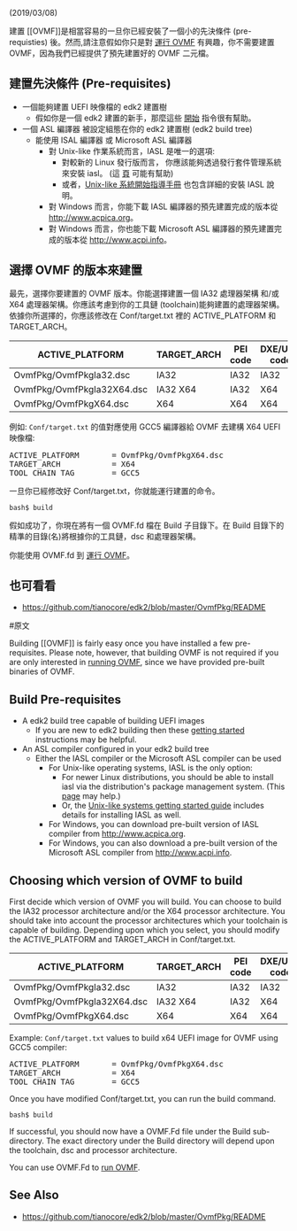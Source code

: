 (2019/03/08)

建置 [[OVMF]]是相當容易的一旦你已經安裝了一個小的先決條件 (pre-requisties) 後。然而,請注意假如你只是對 [運行 OVMF](How-to-run-OVMF "wikilink") 有興趣，你不需要建置 OVMF，因為我們已經提供了預先建置好的 OVMF 二元檔。

建置先決條件 (Pre-requisites)
---------------------------

- 一個能夠建置 UEFI 映像檔的 edk2 建置樹
  - 假如你是一個 edk2 建置的新手，那麼這些 [開始](Getting-Started-with-EDK-II) 指令很有幫助。
- 一個 ASL 編譯器 被設定組態在你的 edk2 建置樹 (edk2 build tree)
  - 能使用 ISAL 編譯器 或 Microsoft ASL 編譯器
    - 對 Unix-like 作業系統而言，IASL 是唯一的選項:
      - 對較新的 Linux 發行版而言， 你應該能夠透過發行套件管理系統來安裝 iasl。 (這 [頁](Using-EDK-II-with-Native-GCC) 可能有幫助)
      - 或者，[Unix-like 系統開始指導手冊](Unix-like-systems) 也包含詳細的安裝 IASL 說明。
    - 對 Windows 而言，你能下載 IASL 編譯器的預先建置完成的版本從 <http://www.acpica.org>。
    - 對 Windows 而言，你也能下載 Microsoft ASL 編譯器的預先建置完成的版本從 <http://www.acpi.info>。

選擇 OVMF 的版本來建置
---------------------

最先，選擇你要建置的 OVMF 版本。你能選擇建置一個 IA32 處理器架構 和/或 X64 處理器架構。你應該考慮到你的工具鏈 (toolchain)能夠建置的處理器架構。依據你所選擇的，你應該修改在 Conf/target.txt 裡的 ACTIVE\_PLATFORM 和 TARGET\_ARCH。

| ACTIVE\_PLATFORM           | TARGET\_ARCH | PEI code | DXE/UEFI code |
|----------------------------|--------------|----------|---------------|
| OvmfPkg/OvmfPkgIa32.dsc    | IA32         | IA32     | IA32          |
| OvmfPkg/OvmfPkgIa32X64.dsc | IA32 X64     | IA32     | X64           |
| OvmfPkg/OvmfPkgX64.dsc     | X64          | X64      | X64           |

例如: <code>Conf/target.txt</code> 的值對應使用 GCC5 編譯器給 OVMF 去建構 X64 UEFI 映像檔:

<pre>
ACTIVE_PLATFORM       = OvmfPkg/OvmfPkgX64.dsc
TARGET_ARCH           = X64
TOOL_CHAIN_TAG        = GCC5
</pre>

一旦你已經修改好 Conf/target.txt，你就能運行建置的命令。

    bash$ build

假如成功了，你現在將有一個 OVMF.fd 檔在 Build 子目錄下。在 Build 目錄下的精準的目錄(名)將根據你的工具鏈，dsc 和處理器架構。

你能使用 OVMF.fd 到 [運行 OVMF](How-to-run-OVMF "wikilink")。

也可看看
-------

-   <https://github.com/tianocore/edk2/blob/master/OvmfPkg/README>

#原文

Building [[OVMF]] is fairly easy once you have installed a few pre-requisites. Please note, however, that building OVMF is not required if you are only interested in [running OVMF](How-to-run-OVMF "wikilink"), since we have provided pre-built binaries of OVMF.

Build Pre-requisites
--------------------

-   A edk2 build tree capable of building UEFI images
    -   If you are new to edk2 building then these [getting started](Getting-Started-with-EDK-II) instructions may be helpful.
-   An ASL compiler configured in your edk2 build tree
    -   Either the IASL compiler or the Microsoft ASL compiler can be used
        -   For Unix-like operating systems, IASL is the only option:
            -   For newer Linux distributions, you should be able to install iasl via the distribution's package management system. (This [page](Using-EDK-II-with-Native-GCC) may help.)
            -   Or, the [Unix-like systems getting started guide](Unix-like-systems) includes details for installing IASL as well.
        -   For Windows, you can download pre-built version of IASL compiler from <http://www.acpica.org>.
        -   For Windows, you can also download a pre-built version of the Microsoft ASL compiler from <http://www.acpi.info>.

Choosing which version of OVMF to build
---------------------------------------

First decide which version of OVMF you will build. You can choose to build the IA32 processor architecture and/or the X64 processor architecture. You should take into account the processor architectures which your toolchain is capable of building. Depending upon which you select, you should modify the ACTIVE\_PLATFORM and TARGET\_ARCH in Conf/target.txt.

| ACTIVE\_PLATFORM           | TARGET\_ARCH | PEI code | DXE/UEFI code |
|----------------------------|--------------|----------|---------------|
| OvmfPkg/OvmfPkgIa32.dsc    | IA32         | IA32     | IA32          |
| OvmfPkg/OvmfPkgIa32X64.dsc | IA32 X64     | IA32     | X64           |
| OvmfPkg/OvmfPkgX64.dsc     | X64          | X64      | X64           |

Example: <code>Conf/target.txt</code> values to build x64 UEFI image for OVMF using GCC5 compiler:

<pre>
ACTIVE_PLATFORM       = OvmfPkg/OvmfPkgX64.dsc
TARGET_ARCH           = X64
TOOL_CHAIN_TAG        = GCC5
</pre>

Once you have modified Conf/target.txt, you can run the build command.

    bash$ build

If successful, you should now have a OVMF.Fd file under the Build sub-directory. The exact directory under the Build directory will depend upon the toolchain, dsc and processor architecture.

You can use OVMF.Fd to [run OVMF](How-to-run-OVMF "wikilink").

See Also
--------

-   <https://github.com/tianocore/edk2/blob/master/OvmfPkg/README>
